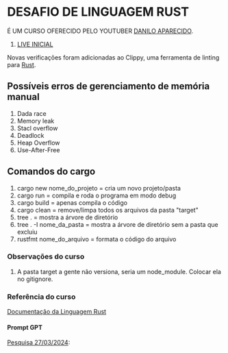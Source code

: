 # DESAFIO DE LINGUAGEM RUST

É UM CURSO OFERECIDO PELO YOUTUBER [DANILO APARECIDO](https://www.youtube.com/@torneseumprogramador).

1. [LIVE INICIAL](https://www.youtube.com/watch?v=vAa5a_X6G2w&t)

Novas verificações foram adicionadas ao Clippy, uma ferramenta de linting para [Rust](https://releases.rs).

## Possíveis erros de gerenciamento de memória manual

1. Dada race
2. Memory leak
3. Stacl overflow
4. Deadlock
5. Heap Overflow
6. Use-After-Free

## Comandos do cargo

1. cargo new nome_do_projeto = cria um novo projeto/pasta
2. cargo run = compila e roda o programa em modo debug
3. cargo build = apenas compila o código
4. cargo clean = remove/limpa todos os arquivos da pasta "target"
5. tree . = mostra a árvore de diretório
6. tree . -I nome_da_pasta = mostra a árvore de diretório sem a pasta que excluiu
7. rustfmt nome_do_arquivo = formata o código do arquivo

### Observações do curso

1. A pasta target a gente não versiona, seria um node_module. Colocar ela no gitignore.

### Referência do curso

[Documentação da Linguagem Rust](https://rust-br.github.io/rust-book-pt-br/title-page.html)

#### Prompt GPT 

[Pesquisa 27/03/2024](https://chat.openai.com/share/34f65077-4a5a-4ac4-954c-cf09ea3a1b80): 
